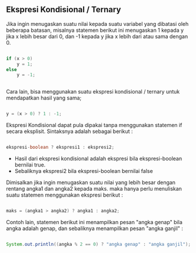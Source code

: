 ## Ekspresi Kondisional / Ternary

Jika ingin menugaskan suatu nilai kepada suatu variabel yang dibatasi oleh beberapa batasan, misalnya statemen berikut ini menugaskan 1 kepada y jika x lebih besar dari 0, dan -1 kepada y jika x lebih dari atau sama dengan 0.

```java

if (x > 0)
    y = 1;
else
    y = -1;
    
```

Cara lain, bisa menggunakan suatu ekspresi kondisional / ternary untuk mendapatkan hasil yang sama;

```java

y = (x > 0) ? 1 : -1;

```

Ekspresi Kondisional dapat pula dipakai tanpa menggunakan statemen if secara eksplisit. Sintaksnya adalah sebagai berikut :

```java

ekspresi-boolean ? ekspresi1 : ekspresi2;

```

- Hasil dari ekspresi kondisional adalah ekspresi bila ekspresi-boolean bernilai true.
- Sebaliknya ekspresi2 bila ekspresi-boolean bernilai false


Dimisalkan jika ingin menugaskan suatu nilai yang lebih besar dengan rentang angka1 dan angka2 kepada maks. maka hanya perlu menuliskan suatu statemen menggunakan ekspresi berikut :

```java

maks = (angka1 > angka2) ? angka1 : angka2;

```


Contoh lain, statemen berikut ini menampilkan pesan "angka genap" bila angka adalah genap, dan sebaliknya menampilkan pesan "angka ganjil" :

```java

System.out.println((angka % 2 == 0) ? "angka genap" : "angka ganjil");

```
